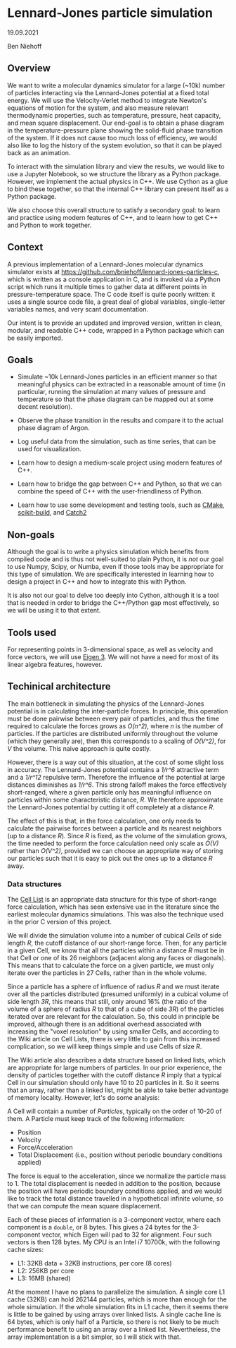 # Lennard-Jones particle simulation

19.09.2021

Ben Niehoff

## Overview

We want to write a molecular dynamics simulator for a large (~10k) number of particles interacting
via the Lennard-Jones potential at a fixed total energy.  We will use the Velocity-Verlet method
to integrate Newton's equations of motion for the system, and also measure relevant thermodynamic
properties, such as temperature, pressure, heat capacity, and mean square displacement.  Our
end-goal is to obtain a phase diagram in the temperature-pressure plane showing the solid-fluid
phase transition of the system.  If it does not cause too much loss of efficiency, we would also
like to log the history of the system evolution, so that it can be played back as an animation.

To interact with the simulation library and view the results, we would like to use a Jupyter
Notebook, so we structure the library as a Python package.  However, we implement the actual
physics in C++.  We use Cython as a glue to bind these together, so that the internal C++ library
can present itself as a Python package.

We also choose this overall structure to satisfy a secondary goal: to learn and practice using
modern features of C++, and to learn how to get C++ and Python to work together.

## Context

A previous implementation of a Lennard-Jones molecular dynamics simulator exists at
<https://github.com/bniehoff/lennard-jones-particles-c>, which is written as a console application
in C, and is invoked via a Python script which runs it multiple times to gather data at different
points in pressure-temperature space.  The C code itself is quite poorly written: it uses a single
source code file, a great deal of global variables, single-letter variables names, and very scant
documentation.

Our intent is to provide an updated and improved version, written in clean, modular, and readable
C++ code, wrapped in a Python package which can be easily imported.

## Goals

- Simulate ~10k Lennard-Jones particles in an efficient manner so that meaningful physics can be
extracted in a reasonable amount of time (in particular, running the simulation at many values
of pressure and temperature so that the phase diagram can be mapped out at some decent resolution).

- Observe the phase transition in the results and compare it to the actual phase diagram of Argon.

- Log useful data from the simulation, such as time series, that can be used for visualization.

- Learn how to design a medium-scale project using modern features of C++.

- Learn how to bridge the gap between C++ and Python, so that we can combine the speed of C++
with the user-friendliness of Python.

- Learn how to use some development and testing tools, such as [CMake](https://cmake.org/),
[scikit-build](https://scikit-build.readthedocs.io/en/latest/index.html), and
[Catch2](https://github.com/catchorg/Catch2)

## Non-goals

Although the goal is to write a physics simulation which benefits from compiled code and is thus
not well-suited to plain Python, it is *not* our goal to use Numpy, Scipy, or Numba, even if those
tools may be appropriate for this type of simulation.  We are specifically interested in learning
how to design a project in C++ and how to integrate this with Python.

It is also not our goal to delve too deeply into Cython, although it is a tool that is needed in
order to bridge the C++/Python gap most effectively, so we will be using it to that extent.

## Tools used

For representing points in 3-dimensional space, as well as velocity and force vectors, we will use
[Eigen 3](http://eigen.tuxfamily.org/index.php?title=Main_Page).  We will not have a need for most
of its linear algebra features, however.

## Techinical architecture

The main bottleneck in simulating the physics of the Lennard-Jones potential is in calculating the
inter-particle forces.  In principle, this operation must be done pairwise between every pair
of particles, and thus the time required to calculate the forces grows as *O(n^2)*, where *n* is
the number of particles.  If the particles are distributed uniformly throughout the volume (which
they generally are), then this corresponds to a scaling of *O(V^2)*, for *V* the volume.  This
naive approach is quite costly.

However, there is a way out of this situation, at the cost of some slight loss in accuracy.  The
Lennard-Jones potential contains a *1/r^6* attractive term and a *1/r^12* repulsive term.  Therefore
the influence of the potential at large distances diminishes as *1/r^6*.  This strong falloff
makes the force effectively short-ranged, where a given particle only has meaningful influence
on particles within some characteristic distance, *R*.  We therefore approximate the Lennard-Jones
potential by cutting it off completely at a distance *R*.

The effect of this is that, in the force calculation, one only needs to calculate the pairwise
forces between a particle and its nearest neighbors (up to a distance *R*).  Since *R* is fixed,
as the volume of the simulation grows, the time needed to perform the force calculation need only
scale as *O(V)* rather than *O(V^2)*, provided we can choose an appropriate way of storing our
particles such that it is easy to pick out the ones up to a distance *R* away.

### Data structures

The [Cell List](https://en.wikipedia.org/wiki/Cell_lists) is an appropriate data structure for this
type of short-range force calculation, which has seen extensive use in the literature since the
earliest molecular dynamics simulations.  This was also the technique used in the prior C version of
this project.

We will divide the simulation volume into a number of cubical *Cells* of side length *R*, the cutoff
distance of our short-range force.  Then, for any particle in a given Cell, we know that all the
particles within a distance *R* must be in that Cell or one of its 26 neighbors (adjacent along any
faces or diagonals).  This means that to calculate the force on a given particle, we must only
iterate over the particles in 27 Cells, rather than in the whole volume.

Since a particle has a sphere of influence of radius *R* and we must iterate over all the particles
distributed (presumed uniformly) in a cubical volume of side length *3R*, this means that still,
only around 16% (the ratio of the volume of a sphere of radius *R* to that of a cube of side *3R*)
of the particles iterated over are relevant for the calculation.  So, this could in principle be
improved, although there is an additional overhead associated with increasing the "voxel resolution"
by using smaller Cells, and according to the Wiki article on Cell Lists, there is very little to
gain from this increased complication, so we will keep things simple and use Cells of size *R*.

The Wiki article also describes a data structure based on linked lists, which are appropriate for
large numbers of particles.  In our prior experience, the density of particles together with the
cutoff distance *R* imply that a typical Cell in our simulation should only have 10 to 20 particles
in it.  So it seems that an array, rather than a linked list, might be able to take better
advantage of memory locality.  However, let's do some analysis:

A Cell will contain a number of *Particles*, typically on the order of 10-20 of them.  A Particle
must keep track of the following information:

- Position
- Velocity
- Force/Acceleration
- Total Displacement (i.e., position without periodic boundary conditions applied)

The force is equal to the acceleration, since we normalize the particle mass to 1.  The total
displacement is needed in addition to the position, because the position will have periodic
boundary conditions applied, and we would like to track the total distance travelled in a
hypothetical infinite volume, so that we can compute the mean square displacement.

Each of these pieces of information is a 3-component vector, where each component is a `double`, or
8 bytes.  This gives a 24 bytes for the 3-component vector, which Eigen will pad to 32 for
alignment.  Four such vectors is then 128 bytes.  My CPU is an Intel i7 10700k, with the following
cache sizes:

- L1: 32KB data + 32KB instructions, per core (8 cores)
- L2: 256KB per core
- L3: 16MB (shared)

At the moment I have no plans to parallelize the simulation.  A single core L1 cache (32KB) can hold
262144 particles, which is more than enough for the whole simulation.  If the whole simulation fits
in L1 cache, then it seems there is little to be gained by using arrays over linked lists.  A single
cache line is 64 bytes, which is only half of a Particle, so there is not likely to be much
performance benefit to using an array over a linked list.  Nevertheless, the array implementation
is a bit simpler, so I will stick with that.
